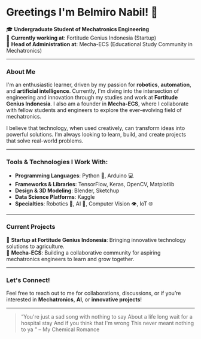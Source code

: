 # Greetings I'm Belmiro Nabil! 👋

🎓 **Undergraduate Student of Mechatronics Engineering** <br>
🚀 **Currently working at**: Fortitude Genius Indonesia (Startup) <br>
🔧 **Head of Administration at**: Mecha-ECS (Educational Study Community in Mechatronics)

---

### About Me

I'm an enthusiastic learner, driven by my passion for **robotics**, **automation**, and **artificial intelligence**. Currently, I'm diving into the intersection of engineering and innovation through my studies and work at **Fortitude Genius Indonesia**. I also am a founder in **Mecha-ECS**, where I collaborate with fellow students and engineers to explore the ever-evolving field of mechatronics.

I believe that technology, when used creatively, can transform ideas into powerful solutions. I’m always looking to learn, build, and create projects that solve real-world problems.

---

### Tools & Technologies I Work With:

- **Programming Languages**: Python 🐍, Arduino 💻
- **Frameworks & Libraries**: TensorFlow, Keras, OpenCV, Matplotlib
- **Design & 3D Modeling**: Blender, Sketchup
- **Data Science Platforms**: Kaggle
- **Specialties**: Robotics 🤖, AI 🧠, Computer Vision 👁️, IoT 🌐

---

### Current Projects

🔹 **Startup at Fortitude Genius Indonesia**: Bringing innovative technology solutions to agriculture.  
🔹 **Mecha-ECS**: Building a collaborative community for aspiring mechatronics engineers to learn and grow together.

---

### Let's Connect!

Feel free to reach out to me for collaborations, discussions, or if you’re interested in **Mechatronics**, **AI**, or **innovative projects**!

---

> “You're just a sad song with nothing to say
About a life long wait for a hospital stay
And if you think that I'm wrong
This never meant nothing to ya
” – My Chemical Romance

